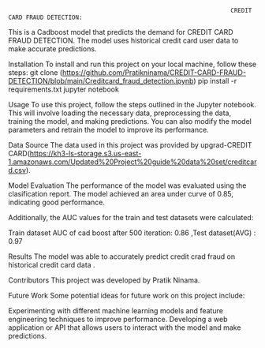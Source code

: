                                                                    CREDIT CARD FRAUD DETECTION:
This is a Cadboost model that predicts the demand for CREDIT CARD FRAUD DETECTION. The model uses historical credit card user data to make accurate predictions.

Installation
To install and run this project on your local machine, follow these steps: git clone (https://github.com/Pratikninama/CREDIT-CARD-FRAUD-DETECTION/blob/main/Creditcard_fraud_detection.ipynb) pip install -r requirements.txt jupyter notebook

Usage
To use this project, follow the steps outlined in the Jupyter notebook. This will involve loading the necessary data, preprocessing the data, training the model, and making predictions. You can also modify the model parameters and retrain the model to improve its performance.

Data Source
The data used in this project was provided by upgrad-CREDIT CARD(https://kh3-ls-storage.s3.us-east-1.amazonaws.com/Updated%20Project%20guide%20data%20set/creditcard.csv).

Model Evaluation
The performance of the model was evaluated using the clasification report. The model achieved an area under curve of 0.85, indicating good performance.

Additionally, the AUC values for the train and test datasets were calculated:

Train dataset AUC of cad boost after 500 iteration: 0.86 ,Test dataset(AVG) : 0.97 

Results
The model was able to accurately predict credit crad fraud on historical credit card data .

Contributors
This project was developed by Pratik Ninama.

Future Work
Some potential ideas for future work on this project include:

Experimenting with different machine learning models and feature engineering techniques to improve performance. Developing a web application or API that allows users to interact with the model and make predictions.
